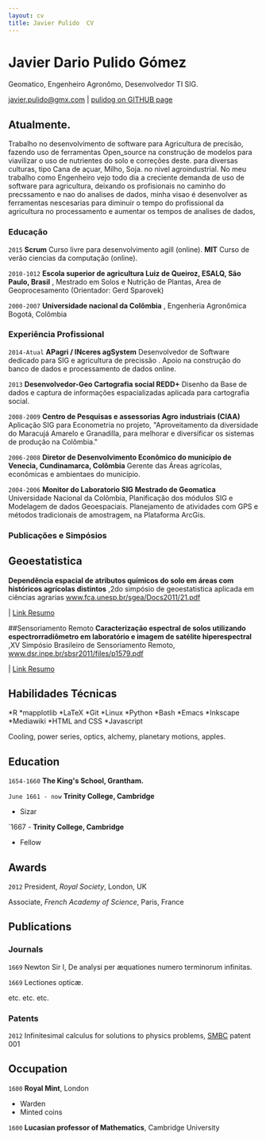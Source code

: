 ```yaml
---
layout: cv
title: Javier Pulido  CV
---
```

# Javier Dario Pulido Gómez
Geomatico, Engenheiro Agronômo, Desenvolvedor TI SIG.

<div id="webaddress">
<a href="javier.pulido@gmx.com">javier.pulido@gmx.com</a>
| <a href="https://github.com/pulidog">pulidog on GITHUB page</a>
</div>


## Atualmente.

Trabalho no desenvolvimento de software para Agricultura de precisão,  fazendo uso de  ferramentas Open_source na construção de modelos para viavilizar o uso de nutrientes do solo e correções deste.
para diversas culturas, tipo Cana de açuar, Milho, Soja. no nivel agroindustrial.
No meu trabalho como Engenheiro vejo todo  dia a creciente demanda de uso de software para agricultura, deixando os profisionais no caminho do precssamento e nao do analises de dados, minha visao é desenvolver as ferramentas nescesarias para diminuir o tempo do profissional da agricultura no processamento e aumentar os tempos de analises de dados,





### Educação

`2015`
__Scrum__ Curso livre para desenvolvimento agill (online).
__MIT__ Curso de verão ciencias da computação (online).

`2010-1012`
__Escola superior de agricultura Luiz de Queiroz, ESALQ, São Paulo, Brasil__  , Mestrado em Solos e Nutrição de Plantas, Area de Geoprocesamento (Orientador: Gerd Sparovek)

`2000-2007`
__Universidade nacional da Colômbia__  , Engenheria Agronômica  Bogotá,  Colômbia

### Experiência Profissional

`2014-Atual`
__APagri / INceres agSystem__
Desenvolvedor de Software  dedicado para SIG e agricultura de precissão .
Apoio na construção do banco de dados e processamento de dados online.


`2013`
__Desenvolvedor-Geo Cartografia social REDD+__
Disenho da Base de dados e captura de informações espacializadas aplicada para cartografia social.

`2008-2009`
__Centro de Pesquisas e assessorias Agro industriais (CIAA)__
Aplicação SIG para Econometria no projeto, "Aproveitamento da diversidade do Maracujá Amarelo e Granadilla, para melhorar e diversificar os sistemas de produção na Colômbia."

`2006-2008`
__Diretor de Desenvolvimento Econômico do município de Venecia, Cundinamarca,  Colômbia__
Gerente das Áreas agrícolas, econômicas e ambientaes do município.

`2004-2006`
__Monitor do Laboratorio SIG Mestrado de Geomatica__
Universidade Nacional da Colômbia, Planificação dos módulos SIG e Modelagem de dados Geoespaciais. Planejamento de atividades com
GPS e métodos tradicionais de amostragem, na Plataforma ArcGis.

### Publicações e Simpósios

## Geoestatistica
__Dependência espacial de atributos químicos do solo em áreas com históricos agrícolas distintos__
,2do    simpósio    de    geoestatistica aplicada     em     ciências     agrarias
www.fca.unesp.br/sgea/Docs2011/21.pdf

<div id="webaddress">
| <a href="http://www.fca.unesp.br/sgea/Docs2011/21.pdf">Link Resumo</a>
</div>


##Sensoriamento Remoto
__Caracterização espectral de solos utilizando espectrorradiômetro  em laboratório e imagem de satélite hiperespectral__
,XV Simpósio  Brasileiro de Sensoriamento  Remoto,
www.dsr.inpe.br/sbsr2011/files/p1579.pdf

<div id="webaddress">
| <a href="http://www.fca.unesp.br/sgea/Docs2011/21.pdf">Link Resumo</a>
</div>

## Habilidades Técnicas

*R
*mapplotlib
*LaTeX
*Git
*Linux
*Python
*Bash
*Emacs
*Inkscape
*Mediawiki
*HTML and CSS
*Javascript



Cooling, power series, optics, alchemy, planetary motions, apples.


## Education

`1654-1660`
__The King's School, Grantham.__

`June 1661 - now`
__Trinity College, Cambridge__

- Sizar

`1667 -
__Trinity College, Cambridge__

- Fellow



## Awards

`2012`
President, *Royal Society*, London, UK

Associate, *French Academy of Science*, Paris, France



## Publications

<!-- A list is also available [online](http://scholar.google.co.uk/citations?user=LTOTl0YAAAAJ) -->

### Journals

`1669`
Newton Sir I, De analysi per æquationes numero terminorum infinitas.

`1669`
Lectiones opticæ.

etc. etc. etc.

### Patents

`2012`
Infinitesimal calculus for solutions to physics problems, [SMBC](http://www.techdirt.com/articles/20121011/09312820678/if-patents-had-been-around-time-newton.shtml) patent 001


## Occupation

`1600`
__Royal Mint__, London

- Warden
- Minted coins

`1600`
__Lucasian professor of Mathematics__, Cambridge University



<!-- ### Footer

Last updated: May 2013 -->


